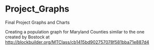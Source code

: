 # Project_Graphs
Final Project Graphs and Charts


Creating a population graph for Maryland Counties similar to the one created by Bostock at 
http://blockbuilder.org/MTClass/cb1415bd902757078f581bba71e887d4


